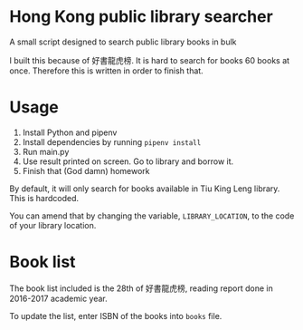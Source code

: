 # Hong Kong public library searcher
A small script designed to search public library books in bulk

I built this because of 好書龍虎榜. It is hard to search for books 60 books at once. Therefore this is written in order to finish that.

# Usage
1. Install Python and pipenv
2. Install dependencies by running `pipenv install`
2. Run main.py
3. Use result printed on screen. Go to library and borrow it.
4. Finish that (God damn) homework

By default, it will only search for books available in Tiu King Leng library. This is hardcoded.

You can amend that by changing the variable, `LIBRARY_LOCATION`, to the code of your library location.

# Book list
The book list included is the 28th of 好書龍虎榜, reading report done in 2016-2017 academic year.

To update the list, enter ISBN of the books into `books` file.
